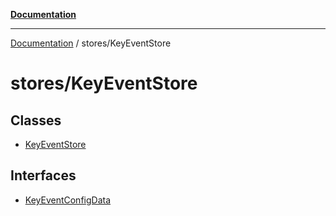 [**Documentation**](../../index.md)

***

[Documentation](../../index.md) / stores/KeyEventStore

# stores/KeyEventStore

## Classes

- [KeyEventStore](classes/KeyEventStore.md)

## Interfaces

- [KeyEventConfigData](interfaces/KeyEventConfigData.md)
